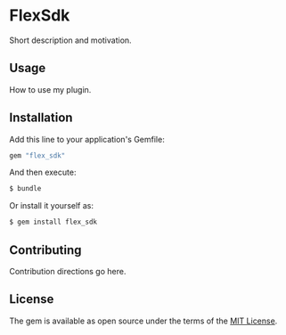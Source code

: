 # FlexSdk
Short description and motivation.

## Usage
How to use my plugin.

## Installation
Add this line to your application's Gemfile:

```ruby
gem "flex_sdk"
```

And then execute:
```bash
$ bundle
```

Or install it yourself as:
```bash
$ gem install flex_sdk
```

## Contributing
Contribution directions go here.

## License
The gem is available as open source under the terms of the [MIT License](https://opensource.org/licenses/MIT).
